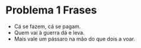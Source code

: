 # Problema 1 Frases

- Cá se fazem, cá se pagam.
- Quem vai à guerra dá e leva.
- Mais vale um pássaro na mão do que dois a voar.